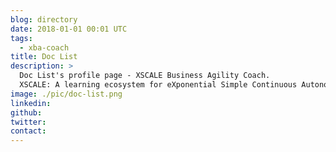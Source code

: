 ```yaml
---
blog: directory
date: 2018-01-01 00:01 UTC
tags:
  - xba-coach
title: Doc List
description: >
  Doc List's profile page - XSCALE Business Agility Coach.
  XSCALE: A learning ecosystem for eXponential Simple Continuous Autonomous Learning Ecosystems
image: ./pic/doc-list.png
linkedin:
github:
twitter:
contact:
---
```


<!-- Write your personal summary below. You can use Markdown formatting. -->
